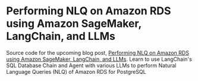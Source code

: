 # Performing NLQ on Amazon RDS using Amazon SageMaker, LangChain, and LLMs

Source code for the upcoming blog post, [Performing NLQ on Amazon RDS using Amazon SageMaker, LangChain, and LLMs](#). Learn to use LangChain's SQL Database Chain and Agent with various LLMs to perform Natural Language Queries (NLQ) of Amazon RDS for PostgreSQL